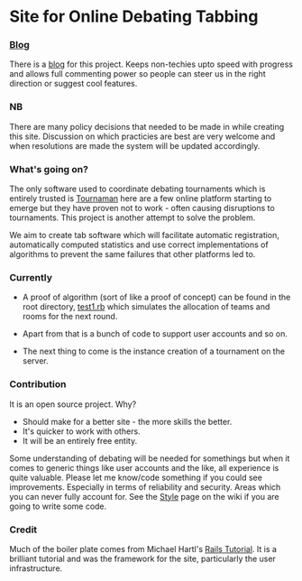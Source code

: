 # Site for Online Debating Tabbing #

### [Blog](http://newtabware.blogspot.com/) ###
There is a [blog](http://newtabware.blogspot.com/) for this project.
Keeps non-techies upto speed with progress and allows full commenting 
power so people can steer us in the right direction or suggest cool features.

### NB ###
There are many policy decisions that needed to be made in while 
creating this site. Discussion on which practicies are best are 
very welcome and when resolutions are made the system will be 
updated accordingly.

### What's going on? ###
The only software used to coordinate debating tournaments which is 
entirely trusted is [Tournaman](http://tournaman.wikidot.com/)
here are a few online platform starting 
to emerge but they have proven not to work - often causing disruptions to 
tournaments. This project is another attempt to solve the problem.

We aim to create tab software which will facilitate automatic registration, 
automatically computed statistics and use correct implementations of algorithms
to prevent the same failures that other platforms led to.

### Currently ###
* A proof of algorithm (sort of like a proof of concept) can be found 
in the root directory, [test1.rb](https://github.com/julianborrey/TabHub/blob/master/test1.rb) 
which simulates the allocation of teams and rooms for the next round.

* Apart from that is a bunch of code to support user accounts and so on.

* The next thing to come is the instance creation of a tournament on the server.

### Contribution ###
It is an open source project. Why?
* Should make for a better site - the more skills the better.
* It's quicker to work with others.
* It will be an entirely free entity.

Some understanding of debating will be needed for somethings but when 
it comes to generic things like user accounts and the like, all 
experience is quite valuable. Please let me know/code something if you 
could see improvements. Especially in terms of reliability and security.
Areas which you can never fully account for. See the 
[Style](https://github.com/julianborrey/superTab/wiki/Style) page on the 
wiki if you are going to write some code.

### Credit ###
Much of the boiler plate comes from Michael Hartl's [Rails Tutorial](http://ruby.railstutorial.org/).
It is a brilliant tutorial and was the framework for the site, particularly the user infrastructure.
